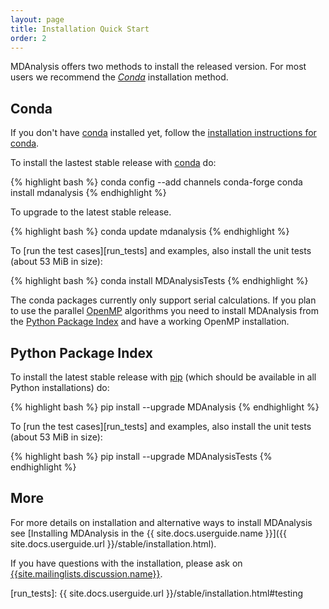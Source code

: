 ```yaml
---
layout: page
title: Installation Quick Start
order: 2
---
```


MDAnalysis offers two methods to install the released version. For most
users we recommend the [*Conda*](#conda) installation method.

## Conda ##

If you don't have [conda][] installed yet, follow the [installation
instructions for conda][].

To install the lastest stable release with [conda][conda] do:

{% highlight bash %}
conda config --add channels conda-forge
conda install mdanalysis
{% endhighlight %}

To upgrade to the latest stable release.

{% highlight bash %}
conda update mdanalysis
{% endhighlight %}

To [run the test cases][run_tests] and examples, also install the unit tests (about 53 MiB
in size):

{% highlight bash %}
conda install MDAnalysisTests
{% endhighlight %}

The conda packages currently only support serial calculations. If you
plan to use the parallel [OpenMP][OpenMP] algorithms you need to
install MDAnalysis from the [Python Package
Index](#python-package-index) and have a working OpenMP installation.

## Python Package Index ##

To install the latest stable release with
[pip][pip] (which should be available in all Python installations) do:

{% highlight bash %}
pip install --upgrade MDAnalysis
{% endhighlight %}

To [run the test cases][run_tests] and examples, also install the unit tests (about 53 MiB
in size):

{% highlight bash %}
pip install --upgrade MDAnalysisTests
{% endhighlight %}

## More ##

For more details on installation and alternative ways to install MDAnalysis see [Installing
MDAnalysis in the {{ site.docs.userguide.name }}]({{ site.docs.userguide.url }}/stable/installation.html).

If you have questions with the installation, please ask on
[{{site.mailinglists.discussion.name}}]({{site.mailinglists.discussion.url}}).

[pip]: https://pip.pypa.io/en/latest/
[conda]: https://conda.io/
[installation instructions for conda]: https://conda.io/projects/conda/en/latest/user-guide/install/index.html
[OpenMP]: https://www.openmp.org/
[run_tests]: {{ site.docs.userguide.url }}/stable/installation.html#testing
